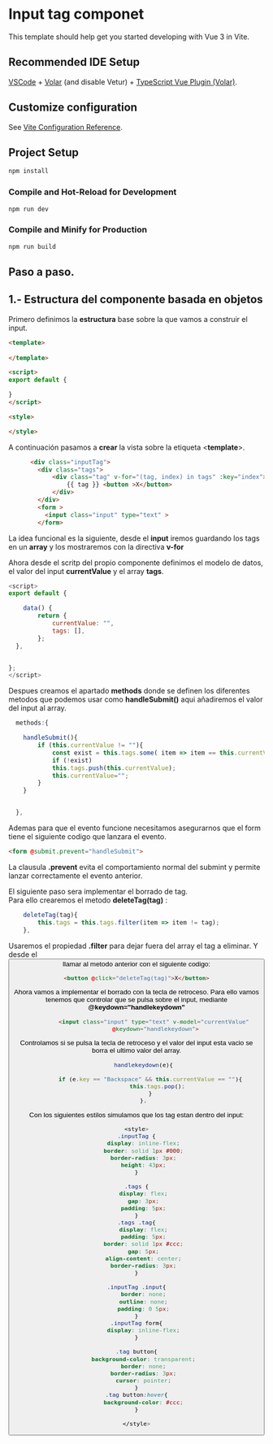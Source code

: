 # Input tag componet

This template should help get you started developing with Vue 3 in Vite.

## Recommended IDE Setup

[VSCode](https://code.visualstudio.com/) + [Volar](https://marketplace.visualstudio.com/items?itemName=Vue.volar) (and disable Vetur) + [TypeScript Vue Plugin (Volar)](https://marketplace.visualstudio.com/items?itemName=Vue.vscode-typescript-vue-plugin).

## Customize configuration

See [Vite Configuration Reference](https://vitejs.dev/config/).

## Project Setup

```sh
npm install
```

### Compile and Hot-Reload for Development

```sh
npm run dev
```

### Compile and Minify for Production

```sh
npm run build
```

## Paso a paso.

## 1.- Estructura del componente basada en objetos
Primero definimos la **estructura** base sobre la que vamos a construir el input.
```html
<template>
  
</template>

<script>
export default {

}
</script>

<style>

</style>
```

A continuación pasamos a **crear** la vista sobre la etiqueta <**template**>.

```html
      <div class="inputTag">
        <div class="tags">
            <div class="tag" v-for="(tag, index) in tags" :key="index">
                {{ tag }} <button >X</button>
            </div>
        </div>
        <form >
          <input class="input" type="text" >
        </form>
```

La idea funcional es la siguiente, desde el **input** iremos guardando los tags en un **array** y los mostraremos con la directiva **v-for**

Ahora desde el scritp del propio componente definimos el modelo de datos, el valor del input **currentValue** y el array **tags**.

```js
<script>
export default {

    data() {
        return {
            currentValue: "",
            tags: [],
        };
  },


};
</script>

```
Despues creamos el apartado **methods** donde se definen los diferentes metodos que podemos usar como **handleSubmit()** aqui añadiremos el valor del input al array.

```js
  methods:{

    handleSubmit(){
        if (this.currentValue != ""){
            const exist = this.tags.some( item => item == this.currentValue);
            if (!exist)
            this.tags.push(this.currentValue);
            this.currentValue="";
        }       
    }


  },

```
Ademas para que el evento funcione necesitamos asegurarnos que el form tiene el siguiente codigo que lanzara el evento.

```html
<form @submit.prevent="handleSubmit">
```
La clausula **.prevent** evita el comportamiento normal del submint y permite lanzar correctamente el evento anterior.

El siguiente paso sera implementar el borrado de tag.<br> 
Para ello crearemos el metodo **deleteTag(tag)** :

```js
    deleteTag(tag){
        this.tags = this.tags.filter(item => item != tag);
    },
```
Usaremos el propiedad **.filter** para dejar fuera del array el tag a eliminar. Y desde el **<button>** llamar al metodo anterior con el siguiente codigo:

```html
<button @click="deleteTag(tag)">X</button>
```

Ahora vamos a implementar el borrado con la tecla de retroceso. Para ello vamos tenemos que controlar que se pulsa sobre el input, mediante **@keydown="handlekeydown"**

```html
          <input class="input" type="text" v-model="currentValue"
           @keydown="handlekeydown">
```
Controlamos si se pulsa la tecla de retroceso y el valor del input esta vacio se borra el ultimo valor del array.
```js
    handlekeydown(e){

        if (e.key == "Backspace" && this.currentValue == ""){
            this.tags.pop();
        }
    },
```

Con los siguientes estilos simulamos que los tag estan dentro del input:
```css
<style>
.inputTag {
    display: inline-flex;
    border: solid 1px #000;
    border-radius: 3px;
    height: 43px;
}

.tags {
    display: flex;
    gap: 3px;
    padding: 5px;
}
.tags .tag{
    display: flex;
    padding: 5px;
    border: solid 1px #ccc;
    gap: 5px;
    align-content: center;
    border-radius: 3px;
}

.inputTag .input{
    border: none;
    outline: none;
    padding: 0 5px;
}
.inputTag form{
    display: inline-flex;
}

.tag button{
    background-color: transparent;
    border: none;
    border-radius: 3px;
    cursor: pointer;
}
.tag button:hover{
    background-color: #ccc;
}

</style>
```









